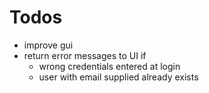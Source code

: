 # Todos
- improve gui
- return error messages to UI if
    - wrong credentials entered at login
    - user with email supplied already exists